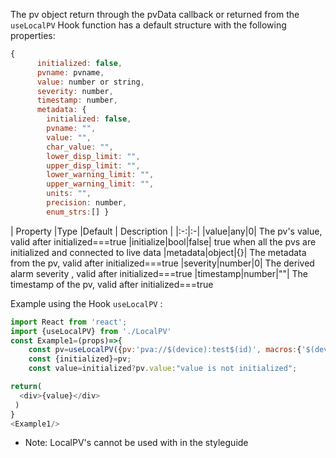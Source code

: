 The pv object return through the pvData callback or returned from the  `useLocalPV` Hook function has a default structure with the following properties:

```js static
{
      initialized: false,
      pvname: pvname,
      value: number or string,
      severity: number,
      timestamp: number,
      metadata: { 
        initialized: false, 
        pvname: "", 
        value: "", 
        char_value: "", 
        lower_disp_limit: "",
        upper_disp_limit: "",
        lower_warning_limit: "",
        upper_warning_limit: "",
        units: "",
        precision: number,
        enum_strs:[] }
```
|  Property |Type |Default | Description |
|:-:|:-|
|value|any|0| The pv's value, valid after initialized===true
|initialize|bool|false| true when all the pvs are initialized and connected to live data
|metadata|object|{}| The metadata from the pv, valid after initialized===true
|severity|number|0| The derived alarm severity , valid after initialized===true
|timestamp|number|""| The timestamp of the pv, valid after initialized===true


Example using the Hook `useLocalPV` :

```js static
import React from 'react';
import {useLocalPV} from './LocalPV'
const Example1=(props)=>{
    const pv=useLocalPV({pv:'pva://$(device):test$(id)', macros:{'$(device)':'testIOC','$(id)':'2'}})
    const {initialized}=pv;
    const value=initialized?pv.value:"value is not initialized";

return(   
  <div>{value}</div>
 )
}
<Example1/>
```
* Note: LocalPV's cannot be used with in the styleguide